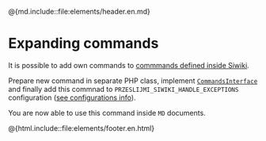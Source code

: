 @{md.include::file:elements/header.en.md}

# Expanding commands

It is possible to add own commands to [commmands defined inside Siwiki](en-commands.!).

Prepare new command in separate PHP class, implement [`CommandsInterface`](class-Przeslijmi_Siwiki_Commands_CommandsInterface.!) and finally add this commnad to `PRZESLIJMI_SIWIKI_HANDLE_EXCEPTIONS` configuration ([see configurations info](en-configurations.!)).

You are now able to use this command inside `MD` documents.

@{html.include::file:elements/footer.en.html}
